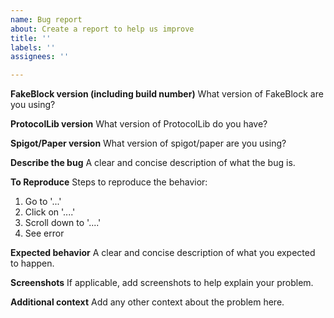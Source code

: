```yaml
---
name: Bug report
about: Create a report to help us improve
title: ''
labels: ''
assignees: ''

---
```


**FakeBlock version (including build number)**
What version of FakeBlock are you using?

**ProtocolLib version**
What version of ProtocolLib do you have?

**Spigot/Paper version**
What version of spigot/paper are you using?

**Describe the bug**
A clear and concise description of what the bug is.

**To Reproduce**
Steps to reproduce the behavior:
1. Go to '...'
2. Click on '....'
3. Scroll down to '....'
4. See error

**Expected behavior**
A clear and concise description of what you expected to happen.

**Screenshots**
If applicable, add screenshots to help explain your problem.

**Additional context**
Add any other context about the problem here.
